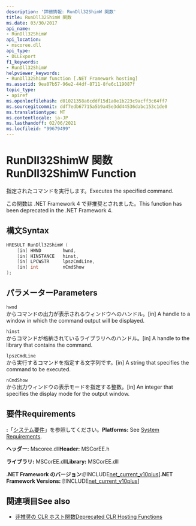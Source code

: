```yaml
---
description: '詳細情報: RunDll32ShimW 関数'
title: RunDll32ShimW 関数
ms.date: 03/30/2017
api_name:
- RunDll32ShimW
api_location:
- mscoree.dll
api_type:
- DLLExport
f1_keywords:
- RunDll32ShimW
helpviewer_keywords:
- RunDll32ShimW function [.NET Framework hosting]
ms.assetid: 9ea07b57-96e2-44df-8711-8fe6c119087f
topic_type:
- apiref
ms.openlocfilehash: d01021358a6cddf15d1a0e1b223c9acff3c64ff7
ms.sourcegitcommit: ddf7edb67715a5b9a45e3dd44536dabc153c1de0
ms.translationtype: MT
ms.contentlocale: ja-JP
ms.lasthandoff: 02/06/2021
ms.locfileid: "99679499"
---
```

# <a name="rundll32shimw-function"></a><span data-ttu-id="6250e-103">RunDll32ShimW 関数</span><span class="sxs-lookup"><span data-stu-id="6250e-103">RunDll32ShimW Function</span></span>

<span data-ttu-id="6250e-104">指定されたコマンドを実行します。</span><span class="sxs-lookup"><span data-stu-id="6250e-104">Executes the specified command.</span></span>  
  
 <span data-ttu-id="6250e-105">この関数は .NET Framework 4 で非推奨とされました。</span><span class="sxs-lookup"><span data-stu-id="6250e-105">This function has been deprecated in the .NET Framework 4.</span></span>  
  
## <a name="syntax"></a><span data-ttu-id="6250e-106">構文</span><span class="sxs-lookup"><span data-stu-id="6250e-106">Syntax</span></span>  
  
```cpp  
HRESULT RunDll32ShimW (  
    [in] HWND        hwnd,  
    [in] HINSTANCE   hinst,  
    [in] LPCWSTR     lpszCmdLine,  
    [in] int         nCmdShow  
);  
```  
  
## <a name="parameters"></a><span data-ttu-id="6250e-107">パラメーター</span><span class="sxs-lookup"><span data-stu-id="6250e-107">Parameters</span></span>  

 `hwnd`  
 <span data-ttu-id="6250e-108">からコマンドの出力が表示されるウィンドウへのハンドル。</span><span class="sxs-lookup"><span data-stu-id="6250e-108">[in] A handle to a window in which the command output will be displayed.</span></span>  
  
 `hinst`  
 <span data-ttu-id="6250e-109">からコマンドが格納されているライブラリへのハンドル。</span><span class="sxs-lookup"><span data-stu-id="6250e-109">[in] A handle to the library that contains the command.</span></span>  
  
 `lpszCmdLine`  
 <span data-ttu-id="6250e-110">から実行するコマンドを指定する文字列です。</span><span class="sxs-lookup"><span data-stu-id="6250e-110">[in] A string that specifies the command to be executed.</span></span>  
  
 `nCmdShow`  
 <span data-ttu-id="6250e-111">から出力ウィンドウの表示モードを指定する整数。</span><span class="sxs-lookup"><span data-stu-id="6250e-111">[in] An integer that specifies the display mode for the output window.</span></span>  
  
## <a name="requirements"></a><span data-ttu-id="6250e-112">要件</span><span class="sxs-lookup"><span data-stu-id="6250e-112">Requirements</span></span>  

 <span data-ttu-id="6250e-113">**:**「[システム要件](../../get-started/system-requirements.md)」を参照してください。</span><span class="sxs-lookup"><span data-stu-id="6250e-113">**Platforms:** See [System Requirements](../../get-started/system-requirements.md).</span></span>  
  
 <span data-ttu-id="6250e-114">**ヘッダー:** Mscoree.dll</span><span class="sxs-lookup"><span data-stu-id="6250e-114">**Header:** MSCorEE.h</span></span>  
  
 <span data-ttu-id="6250e-115">**ライブラリ:** MSCorEE.dll</span><span class="sxs-lookup"><span data-stu-id="6250e-115">**Library:** MSCorEE.dll</span></span>  
  
 <span data-ttu-id="6250e-116">**.NET Framework のバージョン:**[!INCLUDE[net_current_v10plus](../../../../includes/net-current-v10plus-md.md)]</span><span class="sxs-lookup"><span data-stu-id="6250e-116">**.NET Framework Versions:** [!INCLUDE[net_current_v10plus](../../../../includes/net-current-v10plus-md.md)]</span></span>  
  
## <a name="see-also"></a><span data-ttu-id="6250e-117">関連項目</span><span class="sxs-lookup"><span data-stu-id="6250e-117">See also</span></span>

- [<span data-ttu-id="6250e-118">非推奨の CLR ホスト関数</span><span class="sxs-lookup"><span data-stu-id="6250e-118">Deprecated CLR Hosting Functions</span></span>](deprecated-clr-hosting-functions.md)
